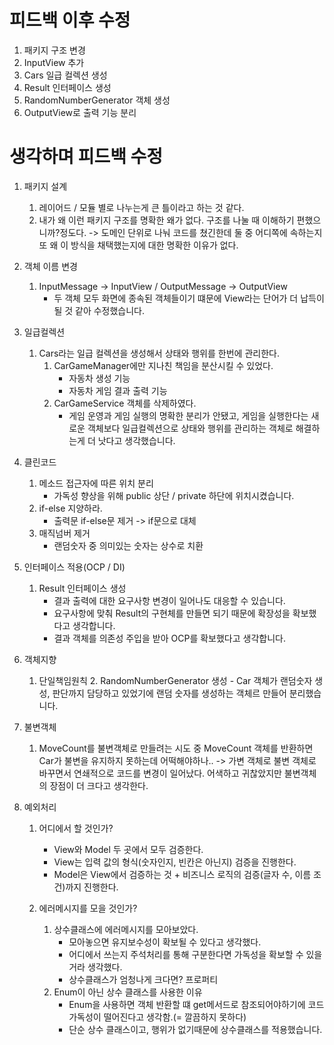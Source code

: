 # 피드백 이후 수정
1. 패키지 구조 변경
2. InputView 추가
3. Cars 일급 컬렉션 생성
4. Result 인터페이스 생성
5. RandomNumberGenerator 객체 생성
6. OutputView로 출력 기능 분리


# 생각하며 피드백 수정
1. 패키지 설계
   1. 레이어드 / 모듈 별로 나누는게 큰 틀이라고 하는 것 같다.
   3. 내가 왜 이런 패키지 구조를 명확한 왜가 없다. 구조를 나눌 때 이해하기 편했으니까?정도다.
   -> 도메인 단위로 나눠 코드를 쳤긴한데 둘 중 어디쪽에 속하는지 또 왜 이 방식을 채택했는지에 대한 명확한 이유가 없다.

2. 객체 이름 변경
    1. InputMessage -> InputView /  OutputMessage -> OutputView
        - 두 객체 모두 화면에 종속된 객체들이기 떄문에 View라는 단어가 더 납득이 될 것 같아 수정했습니다.

3. 일급컬렉션
    1. Cars라는 일급 컬렉션을 생성해서 상태와 행위를 한번에 관리한다.
        1. CarGameManager에만 지나친 책임을 분산시킬 수 있었다.
            - 자동차 생성 기능
            - 자동차 게임 결과 출력 기능
        2. CarGameService 객체를 삭제하였다.
            - 게임 운영과 게임 실행의 명확한 분리가 안됐고, 게임을 실행한다는 새로운 객체보다 일급컬렉션으로 상태와 행위를 관리하는 객체로 해결하는게 더 낫다고 생각했습니다.

4. 클린코드
    1. 메소드 접근자에 따른 위치 분리
        - 가독성 향상을 위해 public 상단 / private 하단에 위치시켰습니다.
    2. if-else 지양하라.
        - 출력문 if-else문 제거 -> if문으로 대체
    3. 매직넘버 제거
        - 랜덤숫자 중 의미있는 숫자는 상수로 치환

5. 인터페이스 적용(OCP / DI)
    1. Result 인터페이스 생성
        - 결과 출력에 대한 요구사항 변경이 일어나도 대응할 수 있습니다.
        - 요구사항에 맞춰 Result의 구현체를 만들면 되기 때문에 확장성을 확보했다고 생각합니다.
        - 결과 객체를 의존성 주입을 받아 OCP를 확보했다고 생각합니다.

6. 객체지향
    1. 단일책임원칙
        2. RandomNumberGenerator 생성
            - Car 객체가 랜덤숫자 생성, 판단까지 담당하고 있었기에 랜덤 숫자를 생성하는 객체르 만들어 분리했습니다.

7. 불변객체
   1. MoveCount를 불변객체로 만들려는 시도 중 MoveCount 객체를 반환하면 Car가 불변을 유지하지 못하는데 어떡해야하나..
      -> 가변 객체로 불변 객체로 바꾸면서 연쇄적으로 코드를 변경이 일어났다. 어색하고 귀찮았지만 불변객체의 장점이 더 크다고 생각한다.

8. 예외처리
   1. 어디에서 할 것인가?
      - View와 Model 두 곳에서 모두 검증한다.
      - View는 입력 값의 형식(숫자인지, 빈칸은 아닌지) 검증을 진행한다.
      - Model은 View에서 검증하는 것 + 비즈니스 로직의 검증(글자 수, 이름 조건)까지 진행한다.

   2. 에러메시지를 모을 것인가? 
      1. 상수클래스에 에러메시지를 모아보았다.
         - 모아놓으면 유지보수성이 확보될 수 있다고 생각했다.
         - 어디에서 쓰는지 주석처리를 통해 구분한다면 가독성을 확보할 수 있을 거라 생각했다.
         - 상수클래스가 엄청나게 크다면? 프로퍼티
      2. Enum이 아닌 상수 클래스를 사용한 이유
         - Enum을 사용하면 객체 반환할 떄 get메서드로 참조되어야하기에 코드 가독성이 떨어진다고 생각함.(= 깔끔하지 못하다)
         - 단순 상수 클래스이고, 행위가 없기때문에 상수클래스를 적용했습니다.